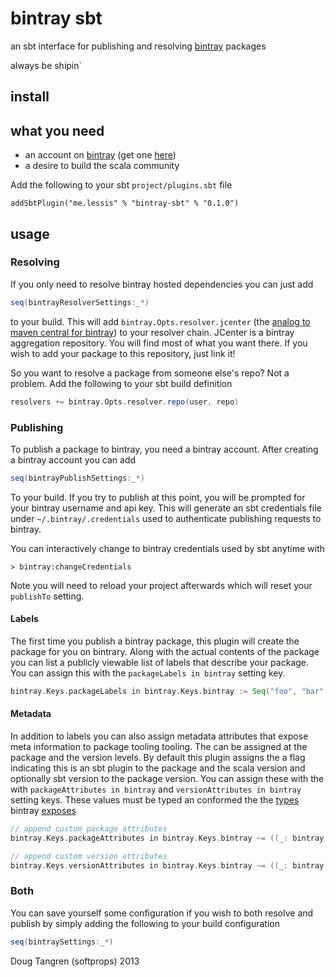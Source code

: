 # bintray sbt

an sbt interface for publishing and resolving [bintray](https://bintray.com) packages

always be shipin`

## install

## what you need

- an account on [bintray](https://bintray.com) (get one [here](https://bintray.com/signup/index))
- a desire to build the scala community

Add the following to your sbt `project/plugins.sbt` file

    addSbtPlugin("me.lessis" % "bintray-sbt" % "0.1.0")

## usage

### Resolving

If you only need to resolve bintray hosted dependencies you can just add

```scala
seq(bintrayResolverSettings:_*)
```

to your build. This will add `bintray.Opts.resolver.jcenter` (the [analog to maven central for bintray](https://bintray.com/bintray/jcenter)) to your resolver chain. JCenter is a bintray aggregation repository. You will find most of what you want there. If you wish to add your package to this repository, just link it!

So you want to resolve a package from someone else's repo? Not a problem. Add the following to your sbt build definition

```scala
resolvers += bintray.Opts.resolver.repo(user, repo)
```

### Publishing

To publish a package to bintray, you need a bintray account. After creating a bintray account you can add

```scala
seq(bintrayPublishSettings:_*)
```

To your build. If you try to publish at this point, you will be prompted for your bintray username and api key. This will generate an sbt credentials
file under `~/.bintray/.credentials` used to authenticate publishing requests to bintray.

You can interactively change to bintray credentials used by sbt anytime with

    > bintray:changeCredentials

Note you will need to reload your project afterwards which will reset your `publishTo` setting.

#### Labels

The first time you publish a bintray package, this plugin will create the package for you on bintrary. Along with the actual contents
of the package you can list a publicly viewable list of labels that describe your package. You can assign this with the `packageLabels in bintray` setting key.

```scala
bintray.Keys.packageLabels in bintray.Keys.bintray := Seq("foo", "bar")
```

#### Metadata

In addition to labels you can also assign metadata attributes that expose meta information to package tooling tooling. The can be assigned at the package and the version levels. By default this plugin assigns the a flag indicating this is an sbt plugin to the package and the scala version and optionally sbt version to the package version. You can assign these with the with `packageAttributes in bintray` and `versionAttributes in bintray` setting keys. These values must be typed an conformed the the [types](https://github.com/softprops/bintry#metadata) bintray [exposes](https://bintray.com/docs/api.html#_attributes)

```scala
// append custom package attributes
bintray.Keys.packageAttributes in bintray.Keys.bintray ~= ((_: bintray.AttrMap) ++ Map("my-package-attr" -> Seq(bintry.StringAttr("my-value"))))
```

```scala
// append custom version attributes
bintray.Keys.versionAttributes in bintray.Keys.bintray ~= ((_: bintray.AttrMap) ++ Map("my-version-attr" -> Seq(bintry.BooleanAttr(true))))
```

### Both

You can save yourself some configuration if you wish to both resolve and publish by simply adding the following to your build configuration

```scala
seq(bintraySettings:_*)
```

Doug Tangren (softprops) 2013
